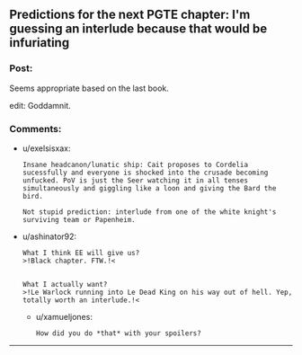 ## Predictions for the next PGTE chapter: I'm guessing an interlude because that would be infuriating

### Post:

Seems appropriate based on the last book.

edit: Goddamnit.

### Comments:

- u/exelsisxax:
  ```
  Insane headcanon/lunatic ship: Cait proposes to Cordelia sucessfully and everyone is shocked into the crusade becoming unfucked. PoV is just the Seer watching it in all tenses simultaneously and giggling like a loon and giving the Bard the bird.

  Not stupid prediction: interlude from one of the white knight's surviving team or Papenheim.
  ```

- u/ashinator92:
  ```
  What I think EE will give us? 
  >!Black chapter. FTW.!<


  What I actually want? 
  >!Le Warlock running into Le Dead King on his way out of hell. Yep, totally worth an interlude.!<
  ```

  - u/xamueljones:
    ```
    How did you do *that* with your spoilers?
    ```

---

